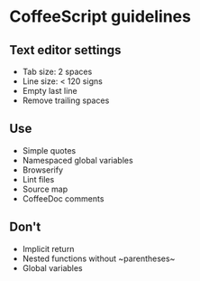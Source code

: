 # CoffeeScript guidelines

## Text editor settings
- Tab size: 2 spaces
- Line size: < 120 signs
- Empty last line
- Remove trailing spaces

## Use
- Simple quotes
- Namespaced global variables
- Browserify
- Lint files
- Source map
- CoffeeDoc comments

## Don't
- Implicit return
- Nested functions without ~parentheses~
- Global variables